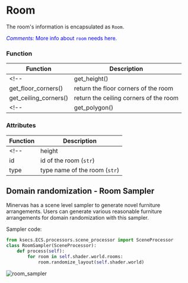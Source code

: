 # Room

<!-- ## Description -->

The room's information is encapsulated as `Room`.
<!-- Users could sample furniture layout using function `sample()`. -->
<!-- Also, users could use functions, such as `get_polygon()`, to get room polygon for further processing. -->

<span style="color:blue">*Comments:* More info about `room` needs here.</span>
### Function

|Function   |Description    |
|---    |---    |
<!-- |get_height()   |return the height of the room  |
|get_floor_corners()    |return the floor corners of the room   |
|get_ceiling_corners()  |return the ceiling corners of the room | -->
<!-- |get_polygon()  |return the polygon of the rooom using `shapely`| -->

### Attributes

|Function   |Description    |
|---    |---    |
<!-- |height |height of the room (`int`)  |
|id     |id of the room (`str`)   |
|type   |type name of the room (`str`) | -->

## Domain randomization - Room Sampler

<!-- ## Features -->

<!-- <span style="color:blue">*Comments:* `World/ccworld` and `Instance/CCInstance` should be consistent across the doc.</span> -->

Minervas has a scene level sampler to generate novel furniture arrangements. Users can generate various reasonable furniture arrangements for domain randomization with this sampler.

Sampler code:
<!-- For a given ccworld room, transform the space position of the CCInstance in the room to randomly generate a room layout. The new layout satisfies certain constraints and rules. -->

<!-- ## Usage

```python
class RandomizeLayout(SceneProcessor):
     def process(self):
         room = self.shader.world.get_room("room_id")
         room.randomize_layout(self.shader.world)
``` -->

<!-- ## Use constraints

The main limitation at present is that it can only take effect for scenarios where the label is KJL. There are two main reasons:

1. At present, only the instance with type=Asset supports modification of transform to render on the server side, and currently only the furniture instance of the scene with the KJL tag satisfies the conditions.
2. In the logic implemented by layout_sampler, a large number of Kujiale categories are used to make logical judgments (such as judging whether furniture should be posted on the wall according to the category). This point needs to be improved in the future, adding related attributes in CCInstance. -->


<!-- ## Example -->
```python
from ksecs.ECS.processors.scene_processor import SceneProcessor
class RoomSampler(SceneProcessor):
    def process(self):
        for room in self.shader.world.rooms:
            room.randomize_layout(self.shader.world)
```

![room_sampler](./examples_figs/layout_sampler.png)